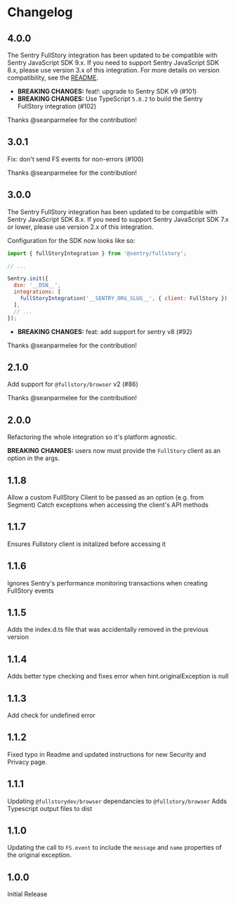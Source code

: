# Changelog

## 4.0.0

The Sentry FullStory integration has been updated to be compatible with Sentry JavaScript SDK 9.x. If you need to support Sentry JavaScript SDK 8.x, please use version 3.x of this integration. For more details on version compatibility, see the [README](README.md#version-compatibility).

- **BREAKING CHANGES:** feat!: upgrade to Sentry SDK v9 (#101)
- **BREAKING CHANGES:** Use TypeScript `5.8.2` to build the Sentry FullStory integration (#102)

Thanks @seanparmelee for the contribution!

## 3.0.1

Fix: don't send FS events for non-errors (#100)

Thanks @seanparmelee for the contribution!

## 3.0.0

The Sentry FullStory integration has been updated to be compatible with Sentry JavaScript SDK 8.x. If you need to support Sentry JavaScript SDK 7.x or lower, please use version 2.x of this integration.

Configuration for the SDK now looks like so:

```js
import { fullStoryIntegration } from '@sentry/fullstory';

// ...

Sentry.init({
  dsn: '__DSN__',
  integrations: [
    fullStoryIntegration('__SENTRY_ORG_SLUG__', { client: FullStory }),
  ],
  // ...
});
```

- **BREAKING CHANGES:** feat: add support for sentry v8 (#92)

Thanks @seanparmelee for the contribution!

## 2.1.0

Add support for `@fullstory/browser` v2 (#86)

Thanks @seanparmelee for the contribution!

## 2.0.0

Refactoring the whole integration so it's platform agnostic.

**BREAKING CHANGES:** users now must provide the `FullStory` client as an option in the args.

## 1.1.8

Allow a custom FullStory Client to be passed as an option (e.g. from Segment)
Catch exceptions when accessing the client's API methods

## 1.1.7

Ensures Fullstory client is initalized before accessing it

## 1.1.6

Ignores Sentry's performance monitoring transactions when creating FullStory events

## 1.1.5

Adds the index.d.ts file that was accidentally removed in the previous version

## 1.1.4

Adds better type checking and fixes error when hint.originalException is null

## 1.1.3

Add check for undefined error

## 1.1.2

Fixed typo in Readme and updated instructions for new Security and Privacy page.

## 1.1.1

Updating `@fullstorydev/browser` dependancies to `@fullstory/browser`
Adds Typescript output files to dist

## 1.1.0

Updating the call to `FS.event` to include the `message` and `name` properties of the original exception.

## 1.0.0

Initial Release
